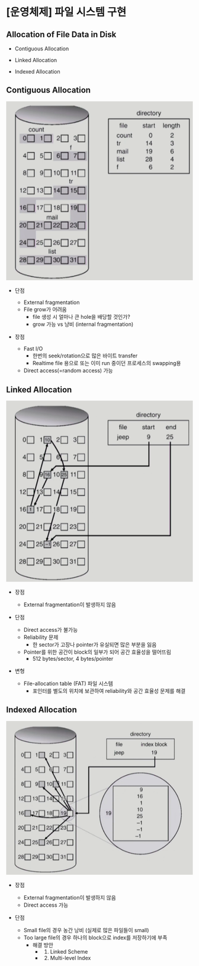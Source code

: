 # [운영체제] 파일 시스템 구현

## Allocation of File Data in Disk

- Contiguous Allocation

- Linked Allocation

- Indexed Allocation

## Contiguous Allocation

![](../../assets/img/posts/운영체제/17-1.png)

- 단점
    - External fragmentation
    - File grow가 어려움
        - file 생성 시 얼마나 큰 hole을 배당할 것인가?
        - grow 가능 vs 낭비 (internal fragmentation)

- 장점
    - Fast I/O
        - 한번의 seek/rotation으로 많은 바이트 transfer
        - Realtime file 용으로 또는 이미 run 중이던 프로세스의 swapping용
    - Direct access(=random access) 가능

## Linked Allocation

![](../../assets/img/posts/운영체제/17-2.png)

- 장점
    - External fragmentation이 발생하지 않음

- 단점
    - Direct access가 불가능
    - Reliability 문제 
        - 한 sector가 고장나 pointer가 유실되면 많은 부분을 잃음
    - Pointer를 위한 공간이 block의 일부가 되어 공간 효율성을 떨어뜨림
        - 512 bytes/sector, 4 bytes/pointer

- 변형
    - File-allocation table (FAT) 파일 시스템
        - 포인터를 별도의 위치에 보관하여 reliability와 공간 효율성 문제를 해결

## Indexed Allocation

![](../../assets/img/posts/운영체제/17-3.png)

- 장점
    - External fragmentation이 발생하지 않음
    - Direct access 가능

- 단점
    - Small file의 경우 농간 낭비 (실제로 많은 파일들이 small)
    - Too large file의 경우 하나의 block으로 index를 저장하기에 부족
        - 해결 방안
            - 1. Linked Scheme
            - 2. Multi-level Index